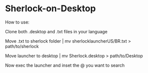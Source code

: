 # Sherlock-on-Desktop
How to use:

Clone both .desktop and .txt files in your language



Move .txt to sherlock folder | mv sherlocklauncherUS/BR.txt > path/to/sherlock



Move launcher to desktop | mv Sherlock.desktop > path/to/Desktop



Now exec the launcher and inset the @ you want to search
